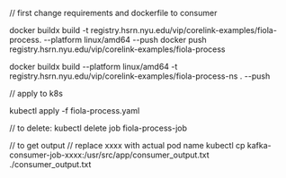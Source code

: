 // first change requirements and dockerfile to consumer

docker buildx build  -t registry.hsrn.nyu.edu/vip/corelink-examples/fiola-process.  --platform linux/amd64 --push
docker push registry.hsrn.nyu.edu/vip/corelink-examples/fiola-process

docker buildx build --platform linux/amd64 -t registry.hsrn.nyu.edu/vip/corelink-examples/fiola-process-ns . --push


// apply to k8s

kubectl apply -f fiola-process.yaml
 

// to delete:
kubectl delete job fiola-process-job

 
// to get output
// replace xxxx with actual pod name
kubectl cp kafka-consumer-job-xxxx:/usr/src/app/consumer_output.txt ./consumer_output.txt    

